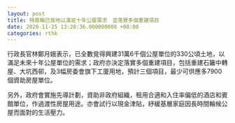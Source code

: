 ```yaml
---
layout: post
title: 特首稱已覓地以滿足十年公屋需求　並落實多個重建項目
date: 2020-11-25 13:28:36.000000000 +08:00
categories: rthk
---
```


行政長官林鄭月娥表示，已全數覓得興建31萬6千個公屋單位的330公頃土地，以滿足未來十年公屋單位的需求；政府亦決定落實多個重建項目，包括重建石籬中轉屋、大坑西邨，及3幅房委會旗下工廈用地，預計三個項目，最少可供應多7900個資助房屋單位。

另外，政府會實施先導計劃，資助非政府組織，租用合適和入住率偏低的酒店和賓館單位，作過渡性房屋用途。亦會試行以現金津貼，紓緩基層家庭因長時間輪候公屋而面對的生活壓力。
